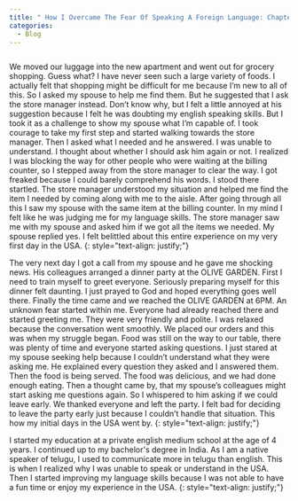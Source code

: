 ```yaml
---
title: " How I Overcame The Fear Of Speaking A Foreign Language: Chapter 2: The Embarrassment"
categories:
  - Blog
---
```


<img src="{{ site.url }}{{ site.baseurl }}/assets/images/thinking.jpg" alt="">

We moved our luggage into the new apartment and went out for grocery shopping.
Guess what? I  have never seen such a large variety of foods.
I actually felt that shopping might be difficult for me because I’m new to all of this.
So I asked my spouse to help me find them.
But he suggested that I ask the store manager instead.
Don’t know why, but I felt a little annoyed at his suggestion because I felt he was doubting my english speaking skills.
But I took it as a challenge to show my spouse what I’m capable of.
I took courage to take my first step and started walking towards the store manager.
Then I asked what I needed and he answered.
I was unable to understand.
I thought about whether I should ask him again or not.
I realized I was blocking the way for other people who were waiting at the billing counter,
so I stepped away from the store manager to clear the way.
I got freaked because I could barely comprehend his words.
I stood there startled.
The store manager understood my situation and helped me find the item I needed by coming along with me to the aisle.
After going through all this I saw my spouse with the same item at the billing counter.
In my mind I felt like he was judging me for my language skills.
The store manager saw me with my spouse and asked him if we got all the items we needed.
My spouse replied yes.
I felt belittled about this entire experience on my very first day in the USA.
{: style="text-align: justify;"}

The very next day I got a call from my spouse and he gave me shocking news.
His colleagues arranged a dinner party at the OLIVE GARDEN.
First I need to train myself to greet everyone.
Seriously preparing myself for this dinner felt daunting.
I just prayed to God and hoped everything goes well there.
Finally the time came and we reached the OLIVE GARDEN at 6PM.
An unknown fear started within me. Everyone had already reached there and started greeting me.
They were very friendly and polite.
I was relaxed because the conversation went smoothly.
We placed our orders and this was when my struggle began.
Food was still on the way to our table, there was plenty of time and everyone started asking questions.
I just stared at my spouse seeking help because I couldn’t understand what they were asking me.
He explained every question they asked and I answered them.
Then the food is being served.
The food was delicious, and we had done enough eating.
Then a thought came by, that my spouse’s colleagues might start asking me questions again.
So I whispered to him asking if we could leave early. We thanked everyone and left the party.
I felt bad for deciding to leave the party early just because I couldn’t handle that situation.
This how my initial days in the USA went by.
{: style="text-align: justify;"}

I started my education at a private english medium school at the age of 4 years.
I continued up to my bachelor's degree in India.
As I am a native speaker of telugu, I used to communicate more in telugu than english.
This is when I realized why I was unable to speak or understand in the USA.
Then I started improving my language skills because I was not able to have a fun time or enjoy my experience in the USA.
{: style="text-align: justify;"}
